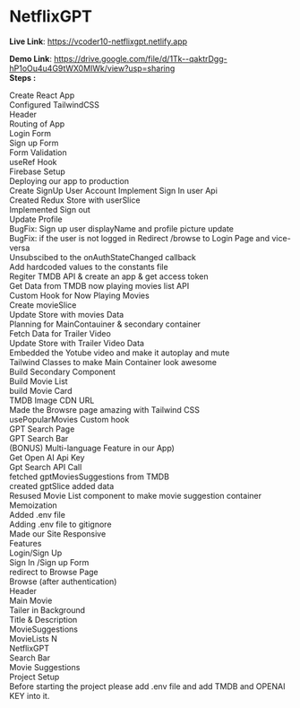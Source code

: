# NetflixGPT

**Live Link**: https://vcoder10-netflixgpt.netlify.app

**Demo Link**: https://drive.google.com/file/d/1Tk--qaktrDgg-hP1oOu4u4G9tWX0MIWk/view?usp=sharing  
**Steps :**

Create React App  
Configured TailwindCSS  
Header  
Routing of App  
Login Form  
Sign up Form  
Form Validation    
useRef Hook  
Firebase Setup  
Deploying our app to production  
Create SignUp User Account
Implement Sign In user Api  
Created Redux Store with userSlice  
Implemented Sign out  
Update Profile  
BugFix: Sign up user displayName and profile picture update  
BugFix: if the user is not logged in Redirect /browse to Login Page and vice-versa  
Unsubscibed to the onAuthStateChanged callback  
Add hardcoded values to the constants file  
Regiter TMDB API & create an app & get access token  
Get Data from TMDB now playing movies list API  
Custom Hook for Now Playing Movies  
Create movieSlice  
Update Store with movies Data  
Planning for MainContauiner & secondary container  
Fetch Data for Trailer Video  
Update Store with Trailer Video Data  
Embedded the Yotube video and make it autoplay and mute  
Tailwind Classes to make Main Container look awesome  
Build Secondary Component  
Build Movie List  
build Movie Card  
TMDB Image CDN URL  
Made the Browsre page amazing with Tailwind CSS  
usePopularMovies Custom hook  
GPT Search Page  
GPT Search Bar  
(BONUS) Multi-language Feature in our App)  
Get Open AI Api Key  
Gpt Search API Call  
fetched gptMoviesSuggestions from TMDB  
created gptSlice added data  
Resused Movie List component to make movie suggestion container  
Memoization  
Added .env file  
Adding .env file to gitignore  
Made our Site Responsive  
Features  
Login/Sign Up  
Sign In /Sign up Form  
redirect to Browse Page  
Browse (after authentication)  
Header  
Main Movie  
Tailer in Background  
Title & Description  
MovieSuggestions  
MovieLists N  
NetflixGPT  
Search Bar  
Movie Suggestions  
Project Setup  
Before starting the project please add .env file and add TMDB and OPENAI KEY into it.  
